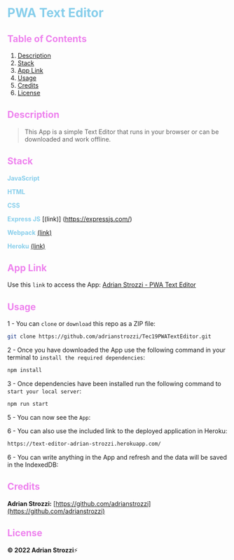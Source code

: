 # <span style="color:skyblue">**PWA Text Editor**</span>

## <span style="color:violet">Table of Contents</span>

1. [Description](#Description)
2. [Stack](#Stack)
3. [App Link](#App-Link)
4. [Usage](#Usage)
5. [Credits](#Credits)
6. [License](#License)

## <span style="color:violet">Description</span>

> This App is a simple Text Editor that runs in your browser or can be downloaded and work offline.

## <span style="color:violet">Stack</span>

<span style="color:skyblue">**JavaScript**</span>

<span style="color:skyblue">**HTML**</span>

<span style="color:skyblue">**CSS**</span>

<span style="color:skyblue">**Express JS**</span> [(link)] (https://expressjs.com/)

<span style="color:skyblue">**Webpack**</span> [(link)](https://webpack.js.org/)

<span style="color:skyblue">**Heroku**</span> [(link)](https://www.heroku.com)

## <span style="color:violet">App Link</span>

Use this `link` to access the App: [Adrian Strozzi - PWA Text Editor](https://text-editor-adrian-strozzi.herokuapp.com/)

## <span style="color:violet">Usage</span>

1 - You can `clone` or `download` this repo as a ZIP file:

```sh
git clone https://github.com/adrianstrozzi/Tec19PWATextEditor.git
```

2 - Once you have downloaded the App use the following command in your terminal to `install the required dependencies`:

```sh
npm install
```

3 - Once dependencies have been installed run the following command to `start your local server`:

```sh
npm run start
```

5 - You can now see the `App`:

6 - You can also use the included link to the deployed application in Heroku:

```sh
https://text-editor-adrian-strozzi.herokuapp.com/
```

6 - You can write anything in the App and refresh and the data will be saved in the IndexedDB:

## <span style="color:violet">Credits</span>

**Adrian Strozzi:** [https://github.com/adrianstrozzi](https://github.com/adrianstrozzi)

## <span style="color:violet">License</span>

**© 2022 Adrian Strozzi**:zap:
